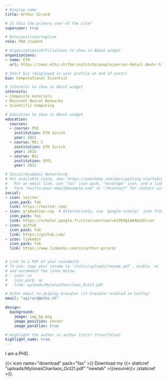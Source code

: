 ```yaml
---
# Display name
title: Arthur Girard

# Is this the primary user of the site?
superuser: true

# Role/position/tagline
role: PHd student

# Organizations/Affiliations to show in About widget
organizations:
- name: ETH
  url: https://imes.ethz.ch/the-institute/people/person-detail.dmohr.html

# Short bio (displayed in user profile at end of posts)
bio: Computational Scientist

# Interests to show in About widget
interests:
- Composite materials
- Recurent Neural Networks
- Scientific Computing

# Education to show in About widget
education:
  courses:
  - course: PhD 
    institution: ETH Zurich
    year: 2021 
  - course: MSc C
    institution: ETH Zurich
    year: 2015
  - course: BSc
    institution: EPFL
    year: 2012

# Social/Academic Networking
# For available icons, see: https://wowchemy.com/docs/getting-started/page-builder/#icons
#   For an email link, use "fas" icon pack, "envelope" icon, and a link in the
#   form "mailto:your-email@example.com" or "/#contact" for contact widget.
social:
- icon: twitter
  icon_pack: fab
  link: https://twitter.com/
- icon: graduation-cap  # Alternatively, use `google-scholar` icon from `ai` icon pack
  icon_pack: fas
  link: https://scholar.google.fr/citations?user=E1OE9gIAAAAJ&hl=en
- icon: github
  icon_pack: fab
  link: https://github.com/
- icon: linkedin
  icon_pack: fab
  link: https://www.linkedin.com/in/arthur-girard/


# Link to a PDF of your resume/CV.
# To use: copy your resume to `static/uploads/resume.pdf`, enable `ai` icons in `params.toml`, 
# and uncomment the lines below.
# - icon: cv
#   icon_pack: ai
#   link: uploads/MylonasCharilaos_Oct21.pdf

# Enter email to display Gravatar (if Gravatar enabled in Config)
email: "agirard@ethz.ch"

design:
  background: 
    image: img_bg.png
    image_position: center
    image_parallax: true

# Highlight the author in author lists? (true/false)
highlight_name: true
---
```


I am a PHD.

{{< icon name="download" pack="fas" >}} Download my {{< staticref "uploads/MylonasCharilaos_Oct21.pdf" "newtab" >}}resumé{{< /staticref >}}.

